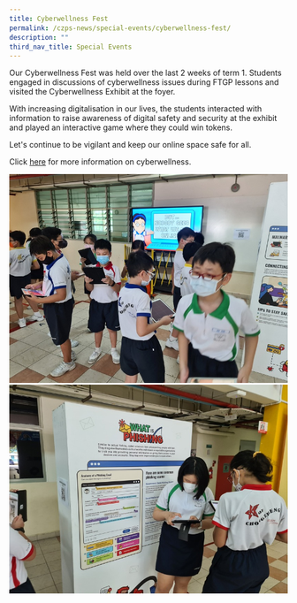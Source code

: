 ```yaml
---
title: Cyberwellness Fest
permalink: /czps-news/special-events/cyberwellness-fest/
description: ""
third_nav_title: Special Events
---
```

<p>Our Cyberwellness Fest was held over the last 2 weeks of term 1. Students engaged in discussions of cyberwellness issues during FTGP lessons and visited the Cyberwellness Exhibit at the foyer.</p>
<p>With increasing digitalisation in our lives, the students interacted with information to raise awareness of digital safety and security at the exhibit and played an interactive game where they could win tokens.</p>
<p>Let's continue to be vigilant and keep our online space safe for all.</p>
<p>Click <a href="https://www.moe.gov.sg/education-in-sg/our-programmes/cyber-wellness" target="_blank" rel="noopener">here</a>&nbsp;for more information on cyberwellness.</p>
<img src="/images/cf1.jpeg"><br>
<img src="/images/cf2.jpeg">